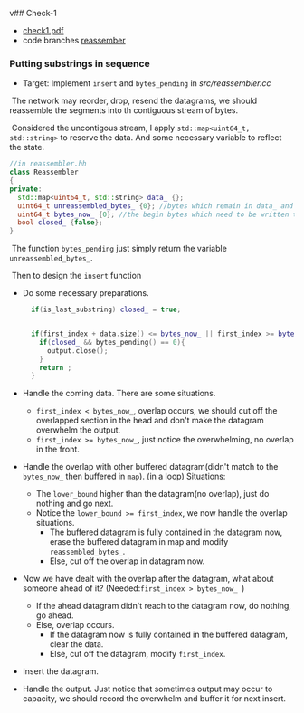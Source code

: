 v## Check-1

- [check1.pdf](https://cs144.github.io/assignments/check1.pdf)
- code branches [reassember](../src/reassember.cc)

### Putting substrings in sequence

- Target: Implement `insert` and `bytes_pending` in *src/reassembler.cc*

​	The network may reorder, drop, resend the datagrams, we should reassemble the segments into th contiguous stream of bytes.

​	Considered the uncontigous stream, I apply `std::map<uint64_t, std::string>` to reserve the data. And some necessary variable to reflect the state.

```c++
//in reassembler.hh
class Reassembler
{
private:
  std::map<uint64_t, std::string> data_ {};
  uint64_t unreassembled_bytes_ {0}; //bytes which remain in data_ and didn't write to output
  uint64_t bytes_now_ {0}; //the begin bytes which need to be written to output
  bool closed_ {false};
}
```

​	The function `bytes_pending` just simply return the variable `unreassembled_bytes_`.

​	Then to design the `insert` function

- Do some necessary preparations.

  ```c++
  	if(is_last_substring) closed_ = true;
  
  
    if(first_index + data.size() <= bytes_now_ || first_index >= bytes_now_ + output.available_capacity() || data.empty() || output.available_capacity() == 0){
      if(closed_ && bytes_pending() == 0){
        output.close();
      }
      return ;
    }
  ```

- Handle the coming data. There are some situations.

  - `first_index < bytes_now_`, overlap occurs, we should cut off the overlapped section in the head and don't make the datagram overwhelm the output.
  - `first_index >= bytes_now_`, just notice the overwhelming, no overlap in the front.

- Handle the overlap with other buffered datagram(didn't match to the `bytes_now_` then buffered in `map`). (in a loop) Situations:

  - The `lower_bound` higher than the datagram(no overlap), just do nothing and go next.
  - Notice the `lower_bound >= first_index`, we now handle the overlap situations.
    - The buffered datagram is fully contained in the datagram now, erase the buffered datagram in map and modify `reassembled_bytes_`.
    - Else, cut off the overlap in datagram now.

- Now we have dealt with the overlap after the datagram, what about someone ahead of it? (Needed:`first_index > bytes_now_ `)

  - If the ahead datagram didn't reach to the datagram now, do nothing, go ahead.
  - Else, overlap occurs.
    - If the datagram now is fully contained in the buffered datagram, clear the data.
    - Else, cut off the datagram, modify `first_index`.

- Insert the datagram.

- Handle the output. Just notice that sometimes output may occur to capacity, we should record the overwhelm and buffer it for next insert.